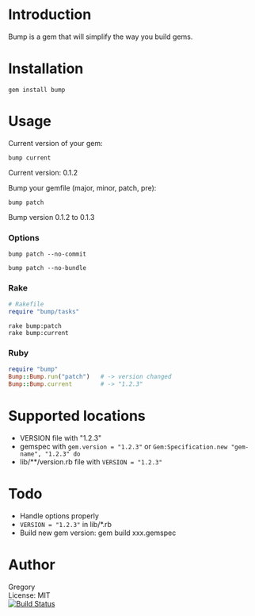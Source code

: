 # Introduction
Bump is a gem that will simplify the way you build gems. 


# Installation

    gem install bump

# Usage

Current version of your gem:

    bump current

Current version: 0.1.2

Bump your gemfile (major, minor, patch, pre):

    bump patch

Bump version 0.1.2 to 0.1.3

### Options

    bump patch --no-commit

    bump patch --no-bundle

### Rake

```Ruby
# Rakefile
require "bump/tasks"
```

    rake bump:patch
    rake bump:current

### Ruby
```Ruby
require "bump"
Bump::Bump.run("patch")   # -> version changed
Bump::Bump.current        # -> "1.2.3"
```

# Supported locations
 - VERSION file with "1.2.3"
 - gemspec with `gem.version = "1.2.3"` or `Gem:Specification.new "gem-name", "1.2.3" do`
 - lib/**/version.rb file with `VERSION = "1.2.3"`

# Todo

 - Handle options properly
 - `VERSION = "1.2.3"` in lib/*.rb
 - Build new gem version: gem build xxx.gemspec

# Author
Gregory<br/>
License: MIT<br/>
[![Build Status](https://travis-ci.org/gregorym/bump.png)](https://travis-ci.org/gregorym/bump)


